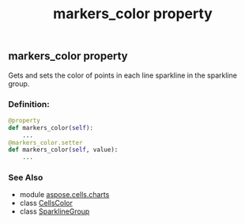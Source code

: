 ﻿---
title: markers_color property
second_title: Aspose.Cells for Python via .NET API References
description: 
type: docs
weight: 120
url: /aspose.cells.charts/sparklinegroup/markers_color/
is_root: false
---

## markers_color property


Gets and sets the color of points in each line sparkline in the sparkline group.
### Definition:
```python
@property
def markers_color(self):
    ...
@markers_color.setter
def markers_color(self, value):
    ...
```

### See Also
* module [aspose.cells.charts](../../)
* class [CellsColor](/cells/python-net/aspose.cells/cellscolor)
* class [SparklineGroup](/cells/python-net/aspose.cells.charts/sparklinegroup)
